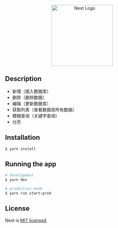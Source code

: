 <p align="center">
  <a href="http://nestjs.com/" target="blank"><img src="https://nestjs.com/img/logo-small.svg" width="200" alt="Nest Logo" /></a>
</p>

## Description

- 新增（插入数据库）
- 删除（删除数据）
- 编辑（更新数据库）
- 获取列表（查看数据库所有数据）
- 模糊查询（关键字查询）
- 分页

## Installation

```bash
$ yarn install
```

## Running the app

```bash
# development
$ yarn dev

# production mode
$ yarn run start:prod
```

## License

Nest is [MIT licensed](LICENSE).

